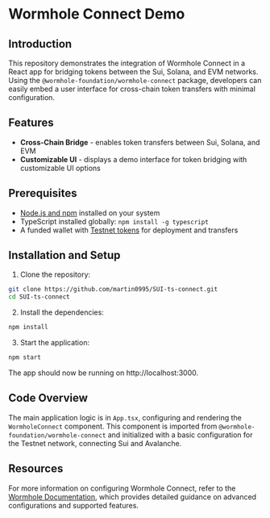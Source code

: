 # Wormhole Connect Demo

## Introduction

This repository demonstrates the integration of Wormhole Connect in a React app for bridging tokens between the Sui, Solana, and EVM networks. Using the `@wormhole-foundation/wormhole-connect` package, developers can easily embed a user interface for cross-chain token transfers with minimal configuration.

## Features

 - **Cross-Chain Bridge** - enables token transfers between Sui, Solana, and EVM
 - **Customizable UI** - displays a demo interface for token bridging with customizable UI options

## Prerequisites

 - [Node.js and npm](https://docs.npmjs.com/downloading-and-installing-node-js-and-npm) installed on your system
 - TypeScript installed globally: `npm install -g typescript`
 - A funded wallet with [Testnet tokens](https://faucets.chain.link/) for deployment and transfers

## Installation and Setup

1. Clone the repository:

```bash
git clone https://github.com/martin0995/SUI-ts-connect.git
cd SUI-ts-connect
```

2. Install the dependencies:

```bash
npm install
```

3. Start the application:

```bash
npm start
```

The app should now be running on http://localhost:3000.

## Code Overview

The main application logic is in `App.tsx`, configuring and rendering the `WormholeConnect` component. This component is imported from `@wormhole-foundation/wormhole-connect` and initialized with a basic configuration for the Testnet network, connecting Sui and Avalanche.

## Resources

For more information on configuring Wormhole Connect, refer to the [Wormhole Documentation](https://wormhole.com/docs/build/applications/connect/configuration/), which provides detailed guidance on advanced configurations and supported features.
